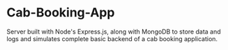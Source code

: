 # Cab-Booking-App
Server built with Node's Express.js, along with MongoDB to store data and logs and simulates complete basic backend of a cab booking application.
